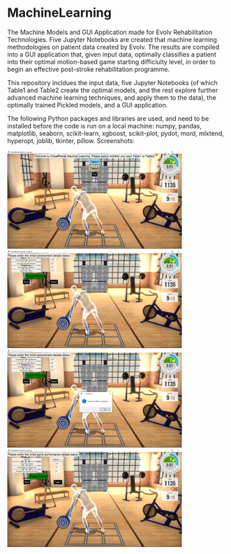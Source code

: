 # MachineLearning
The Machine Models and GUI Application made for Evolv Rehabilitation Technologies. Five Jupyter Notebooks are created that machine learning methodologies on patient data created by Evolv. The results are compiled into a GUI application that, given input data, optimally classifies a patient into their optimal motion-based game starting difficiulty level, in order to begin an effective post-stroke rehabilitation programme.

This repository incldues the input data, five Jupyter Notebooks (of which Table1 and Table2 create the optimal models, and the rest explore further advanced machine learning techniques, and apply them to the data), the optimally trained Pickled models, and a GUI application.

The following Python packages and libraries are used, and need to be installed before the code is run on a local machine: numpy, pandas, matplotlib, seaborn, scikit-learn, xgboost, scikit-plot, pydot, mord, mlxtend, hyperopt, joblib, tkinter, pillow. Screenshots:

<img src = "screenshots/1.png" width=400> <img src = "screenshots/2.png" width=400>
<img src = "screenshots/3.png" width=400>
<img src = "screenshots/4.png" width=400>
